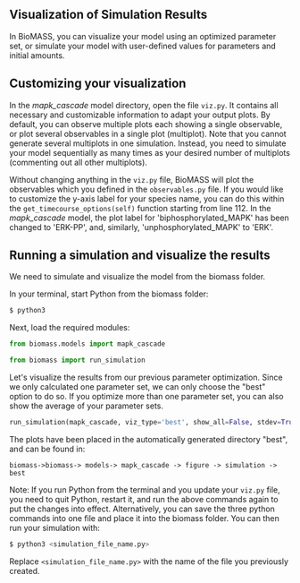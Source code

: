 ## Visualization of Simulation Results

In BioMASS, you can visualize your model using an optimized parameter set, or simulate your model with user-defined values for parameters and initial amounts.

## Customizing your visualization

In the _mapk_cascade_ model directory, open the file `viz.py`. It contains all necessary and customizable information to adapt your output plots.
By default, you can observe multiple plots each showing a single observable, or plot several observables in a single plot (multiplot). Note that you cannot generate several multiplots in one simulation. Instead, you need to simulate your model sequentially as many times as your desired number of multiplots (commenting out all other multiplots).

Without changing anything in the `viz.py` file, BioMASS will plot the observables which you defined in the `observables.py` file. If you would like to customize the y-axis label for your species name, you can do this within the `get_timecourse_options(self)` function starting from line 112. In the _mapk_cascade_ model, the plot label for 'biphosphorylated_MAPK' has been changed to 'ERK-PP', and, similarly, 'unphosphorylated_MAPK' to 'ERK'.

## Running a simulation and visualize the results

We need to simulate and visualize the model from the biomass folder.

In your terminal, start Python from the biomass folder:

```bash
$ python3
```

Next, load the required modules:

```python
from biomass.models import mapk_cascade

from biomass import run_simulation
```

Let's visualize the results from our previous parameter optimization. Since we only calculated one parameter set, we can only choose the "best" option to do so. If you optimize more than one parameter set, you can also show the average of your parameter sets.

```python
run_simulation(mapk_cascade, viz_type='best', show_all=False, stdev=True)
```

The plots have been placed in the automatically generated directory "best", and can be found in:

`biomass->biomass-> models-> mapk_cascade -> figure -> simulation -> best`

Note: If you run Python from the terminal and you update your `viz.py` file, you need to quit Python, restart it, and run the above commands again to put the changes into effect.
Alternatively, you can save the three python commands into one file and place it into the biomass folder. You can then run your simulation with:

```bash
$ python3 <simulation_file_name.py>
```

Replace `<simulation_file_name.py>` with the name of the file you previously created.
